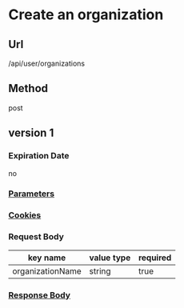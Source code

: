 # Create an organization

## Url

/api/user/organizations

## Method

post

## version 1

### Expiration Date

no

### [Parameters](./Parameters.html)

### [Cookies](./Cookies.html)

### Request Body

key name | value type | required
--- | --- | ---
organizationName | string | true

### [Response Body](./Response.html)
